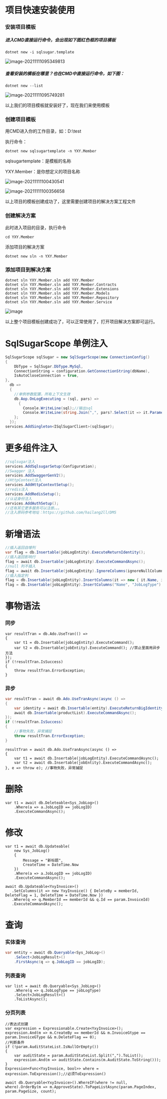 # 项目快速安装使用

### 安装项目模板

##### 进入CMD直接运行命令，会出现如下图红色框的项目模板

```
dotnet new -i sqlsugar.template
```
![image-20211111095349813](https://user-images.githubusercontent.com/28613121/141225881-33fdad24-c6e1-416e-a91a-8fa86e7cc842.png)

##### 查看安装的模板在哪里？也在CMD中直接运行命令，如下图：

```
dotnet new --list
```
![image-20211111095749281](https://user-images.githubusercontent.com/28613121/141225950-5d137f35-586e-4517-ac76-e2076e5045e4.png)

以上我们的项目模板就安装好了，现在我们来使用模板

### 创建项目模板

用CMD进入你的工作目录，如：D:\test

执行命令：

```
dotnet new sqlsugartemplate -n YXY.Member
```

sqlsugartemplate：是模板的名称

YXY.Member：是你想定义的项目名称

![image-20211111100430541](https://user-images.githubusercontent.com/28613121/141225993-a0a4952a-f9cc-4b6a-826a-c836217a0c39.png)

![image-20211111100356658](https://user-images.githubusercontent.com/28613121/141226015-90ea9d1d-65f3-4f79-aa99-6ea77740fbcd.png)

以上项目的模板创建成功了，这里需要创建项目的解决方案工程文件

### 创建解决方案

此时进入项目的目录，执行命令

```
cd YXY.Member
```

添加项目的解决方案

```
dotnet new sln -n YXY.Member
```

### 添加项目到解决方案

```
dotnet sln YXY.Member.sln add YXY.Member
dotnet sln YXY.Member.sln add YXY.Member.Contracts
dotnet sln YXY.Member.sln add YXY.Member.Extensions
dotnet sln YXY.Member.sln add YXY.Member.Models
dotnet sln YXY.Member.sln add YXY.Member.Repository
dotnet sln YXY.Member.sln add YXY.Member.Service
```
![image](https://user-images.githubusercontent.com/28613121/141226773-578bca2e-46f5-403c-a567-e839b92b806a.png)

以上整个项目模板创建成功了，可以正常使用了，打开项目解决方案即可运行。

# SqlSugarScope 单例注入

```c#
SqlSugarScope sqlSugar = new SqlSugarScope(new ConnectionConfig()
{
    DbType = SqlSugar.DbType.MySql,
    ConnectionString = configuration.GetConnectionString(dbName),
    IsAutoCloseConnection = true,
},
  db =>
  {
    //单例参数配置，所有上下文生效
    db.Aop.OnLogExecuting = (sql, pars) =>
      {
        Console.WriteLine(sql);//输出sql
        Console.WriteLine(string.Join(",", pars?.Select(it => it.ParameterName + ":" + it.Value)));//参数
    };
  });
services.AddSingleton<ISqlSugarClient>(sqlSugar);

```

# 更多组件注入

```c#
//sqlsugar注入
services.AddSqlsugarSetup(Configuration);
//Swagger 注入
services.AddSwaggerGenV2();
//HttpContext注入
services.AddHttpContextSetup();
//redis注入
services.AddRedisSetup();
//认证身份注入
services.AddAuthSetup();
//还有其它更多服务可以注册。。。
//注入原码参考地址：https://github.com/hailang2ll/DMS
```

# 新增语法

```c#
//插入返回自增列
var flag = db.Insertable(jobLogEntity).ExecuteReturnIdentity();
//插入返回影响行
flag = await db.Insertable(jobLogEntity).ExecuteCommandAsync();
//null 列不插入
flag = await db.Insertable(jobLogEntity).IgnoreColumns(ignoreNullColumn: true).ExecuteCommandAsync();
//插入指定列
flag = db.Insertable(jobLogEntity).InsertColumns(it => new { it.Name, it.JobLogType }).ExecuteReturnIdentity();
flag = db.Insertable(jobLogEntity).InsertColumns("Name", "JobLogType").ExecuteReturnIdentity();

```

# 事物语法

### 同步

```
var resultTran = db.Ado.UseTran(() =>
{
    var t1 = db.Insertable(jobLogEntity).ExecuteCommand();
    var t2 = db.Insertable(jobEntity).ExecuteCommand(); //禁止里面用异步方法
});
if (!resultTran.IsSuccess)
{
    throw resultTran.ErrorException;
}
```

### 异步

```c#
var resultTran = await db.Ado.UseTranAsync(async () =>
{
    var identity = await db.Insertable(entity).ExecuteReturnBigIdentityAsync();
    await db.Insertable(productList).ExecuteCommandAsync();
});
if (!resultTran.IsSuccess)
{
    //事物失败，异常捕捉
    throw resultTran.ErrorException;
}
```

```
resultTran = await db.Ado.UseTranAsync(async () =>
{
    var t1 = await db.Insertable(jobLogEntity).ExecuteCommandAsync();
    var t2 = await db.Insertable(jobEntity).ExecuteCommandAsync();
}, e => throw e); //事物失败，异常捕捉

```

# 删除

```
var t1 = await db.Deleteable<Sys_JobLog>()
    .Where(a => a.JobLogID == jobLogID)
    .ExecuteCommandAsync();
```

# 修改

```
var t1 = await db.Updateable(
    new Sys_JobLog()
    {
        Message = "新标题",
        CreateTime = DateTime.Now
    })
    .Where(a => a.JobLogID == jobLogID)
    .ExecuteCommandAsync();
```

```
await db.Updateable<YxyInvoice>()
   .SetColumns(it => new YxyInvoice() { DeleteBy = memberId, DeleteFlag = 1, DeleteTime = DateTime.Now })
   .Where(q => q.MemberId == memberId && q.Id == param.InvoiceId)
   .ExecuteCommandAsync();
```

# 查询

### 实体查询

```c#
var entity = await db.Queryable<Sys_JobLog>()
    .Select<JobLogResult>()
    .FirstAsync(q => q.JobLogID == jobLogID);
```

### 列表查询 

```
var list = await db.Queryable<Sys_JobLog>()
    .Where(q => q.JobLogType == jobLogType)
    .Select<JobLogResult>()
    .ToListAsync();
```

### 分页列表

```
//表达式创建
var expression = Expressionable.Create<YxyInvoice>();
expression.And(m => m.CreateBy == memberId && m.InvoiceGtype == param.InvoiceGType && m.DeleteFlag == 0);
//判断条件
if (!param.AuditStateList.IsNullOrEmpty())
{
    var auditState = param.AuditStateList.Split(",").ToList();
    expression.And(m => auditState.Contains(m.AuditState.ToString()));
}
Expression<Func<YxyInvoice, bool>> where = expression.ToExpression();//必须ToExpression()

await db.Queryable<YxyInvoice>().WhereIF(where != null, where).OrderBy(m => m.ApproveState).ToPageListAsync(param.PageIndex, param.PageSize, count);
```

